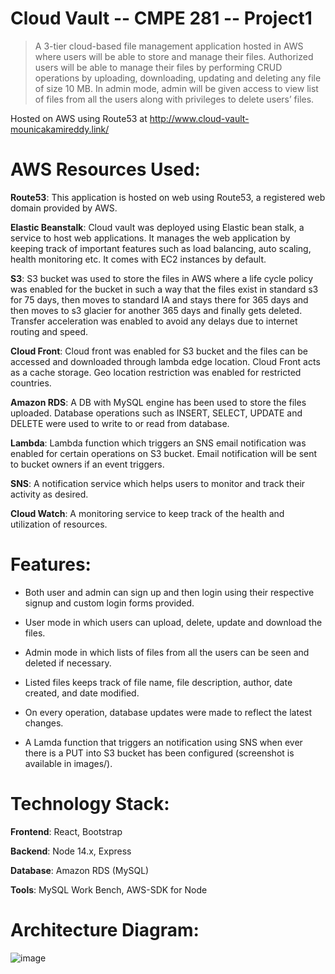 # Cloud Vault -- CMPE 281 -- Project1

> A 3-tier cloud-based file management application hosted in AWS where users will be able to store and manage their files. Authorized users will be able to manage their files by performing CRUD operations by uploading, downloading, updating and deleting any file of size 10 MB. In admin mode, admin will be given access to view list of files from all the users along with privileges to delete users’ files.

Hosted on AWS using Route53 at http://www.cloud-vault-mounicakamireddy.link/

# AWS Resources Used:

**Route53**: This application is hosted on web using Route53, a registered web domain provided by AWS.

**Elastic Beanstalk**: Cloud vault was deployed using Elastic bean stalk, a service to host web applications. It manages the web application by keeping track of important features such as load balancing, auto scaling, health monitoring etc. It comes with EC2 instances by default.

**S3**: S3 bucket was used to store the files in AWS where a life cycle policy was enabled for the bucket in such a way that the files exist in standard s3 for 75 days, then moves to standard IA and stays there for 365 days and then moves to s3 glacier for another 365 days and finally gets deleted. Transfer acceleration was enabled to avoid any delays due to internet routing and speed.

**Cloud Front**: Cloud front was enabled for S3 bucket and the files can be accessed and downloaded through lambda edge location. Cloud Front acts as a cache storage. Geo location restriction was enabled for restricted countries.

**Amazon RDS**: A DB with MySQL engine has been used to store the files uploaded. Database operations such as INSERT, SELECT, UPDATE and DELETE were used to write to or read from database.

**Lambda**: Lambda function which triggers an SNS email notification was enabled for certain operations on S3 bucket. Email notification will be sent to bucket owners if an event triggers.

**SNS**: A notification service which helps users to monitor and track their activity as desired.

**Cloud Watch**: A monitoring service to keep track of the health and utilization of resources.

# Features:

- Both user and admin can sign up and then login using their respective signup and custom login forms provided.

- User mode in which users can upload, delete, update and download the files.

- Admin mode in which lists of files from all the users can be seen and deleted if necessary.

- Listed files keeps track of file name, file description, author, date created, and date modified.

- On every operation, database updates were made to reflect the latest changes.

- A Lamda function that triggers an notification using SNS when ever there is a PUT into S3 bucket has been configured (screenshot is available in images/).

# Technology Stack:

**Frontend**: React, Bootstrap

**Backend**: Node 14.x, Express

**Database**: Amazon RDS (MySQL)

**Tools**: MySQL Work Bench, AWS-SDK for Node

# Architecture Diagram:

![image](https://user-images.githubusercontent.com/27188674/138378368-663e5e3d-ce60-424f-9260-1d15994c46da.png)








